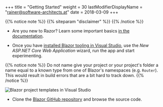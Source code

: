 +++
title = "Getting Started"
weight = 30
lastModifierDisplayName = "rainer@software-architects.at"
date = 2018-03-09
+++

{{% notice note %}}
{{% siteparam "disclaimer" %}}
{{% /notice %}}

* Are you new to Razor? Learn some important basics [in the documentation](https://docs.microsoft.com/en-us/aspnet/core/mvc/views/razor).

* Once you have [installed Blazor tooling in Visual Studio](../getting-blazor/#getting-the-blazor-bits), use the *New ASP.NET Core Web Application* wizard, run the app and start experimenting.

{{% notice note %}}
Do not name give your project or your project's folder a name equal to a known type from one of Blazor's namespaces (e.g. `Router`). This would result in build errors that are a bit hard to track down.
{{% /notice %}}

![Blazor project templates in Visual Studio](/images/getting-started/vs-project-template.png)

* Clone the [Blazor GitHub repository](https://github.com/aspnet/Blazor) and browse the source code.
